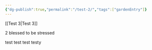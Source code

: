 ```yaml
---
{"dg-publish":true,"permalink":"/test-2/","tags":["gardenEntry"]}
---
```


[[Test 3\|Test 3]]

2 blessed to be stressed


test test test testy